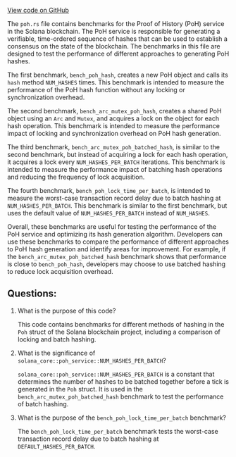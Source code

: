 [View code on GitHub](https://github.com/solana-labs/solana/blob/master/poh/benches/poh.rs)

The `poh.rs` file contains benchmarks for the Proof of History (PoH) service in the Solana blockchain. The PoH service is responsible for generating a verifiable, time-ordered sequence of hashes that can be used to establish a consensus on the state of the blockchain. The benchmarks in this file are designed to test the performance of different approaches to generating PoH hashes.

The first benchmark, `bench_poh_hash`, creates a new PoH object and calls its `hash` method `NUM_HASHES` times. This benchmark is intended to measure the performance of the PoH hash function without any locking or synchronization overhead.

The second benchmark, `bench_arc_mutex_poh_hash`, creates a shared PoH object using an `Arc` and `Mutex`, and acquires a lock on the object for each hash operation. This benchmark is intended to measure the performance impact of locking and synchronization overhead on PoH hash generation.

The third benchmark, `bench_arc_mutex_poh_batched_hash`, is similar to the second benchmark, but instead of acquiring a lock for each hash operation, it acquires a lock every `NUM_HASHES_PER_BATCH` iterations. This benchmark is intended to measure the performance impact of batching hash operations and reducing the frequency of lock acquisition.

The fourth benchmark, `bench_poh_lock_time_per_batch`, is intended to measure the worst-case transaction record delay due to batch hashing at `NUM_HASHES_PER_BATCH`. This benchmark is similar to the first benchmark, but uses the default value of `NUM_HASHES_PER_BATCH` instead of `NUM_HASHES`.

Overall, these benchmarks are useful for testing the performance of the PoH service and optimizing its hash generation algorithm. Developers can use these benchmarks to compare the performance of different approaches to PoH hash generation and identify areas for improvement. For example, if the `bench_arc_mutex_poh_batched_hash` benchmark shows that performance is close to `bench_poh_hash`, developers may choose to use batched hashing to reduce lock acquisition overhead.
## Questions: 
 1. What is the purpose of this code?
    
    This code contains benchmarks for different methods of hashing in the `Poh` struct of the Solana blockchain project, including a comparison of locking and batch hashing.

2. What is the significance of `solana_core::poh_service::NUM_HASHES_PER_BATCH`?
    
    `solana_core::poh_service::NUM_HASHES_PER_BATCH` is a constant that determines the number of hashes to be batched together before a tick is generated in the `Poh` struct. It is used in the `bench_arc_mutex_poh_batched_hash` benchmark to test the performance of batch hashing.

3. What is the purpose of the `bench_poh_lock_time_per_batch` benchmark?
    
    The `bench_poh_lock_time_per_batch` benchmark tests the worst-case transaction record delay due to batch hashing at `DEFAULT_HASHES_PER_BATCH`.